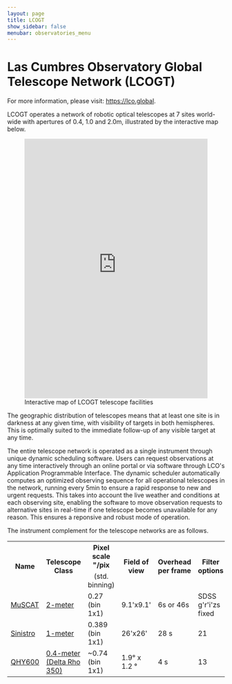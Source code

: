 ```yaml
---
layout: page
title: LCOGT
show_sidebar: false
menubar: observatories_menu
---
```


# Las Cumbres Observatory Global Telescope Network (LCOGT)
For more information, please visit: <a href="https://lco.global">https://lco.global</a>.

LCOGT operates a network of robotic optical telescopes at 7 sites world-wide with apertures of 0.4, 1.0 and 2.0m, 
illustrated by the interactive map below. 

<figure class="image is-16by9">
  <iframe class="has-ratio" src="https://terminator.lco.global/index.html?noident=true&weather=true"
          width="100%" height="600" frameborder="0"
          allowfullscreen>
  </iframe>
    <caption>Interactive map of LCOGT telescope facilities</caption>
</figure>

The geographic distribution of telescopes means that at least one site is in darkness at any given time, 
with visibility of targets in both hemispheres.  This is optimally suited to the immediate follow-up of 
any visible target at any time.  

The entire telescope network is operated as a single instrument through unique dynamic scheduling software. 
Users can request observations at any time interactively through an online portal or via software 
through LCO's Application Programmable Interface.  The dynamic scheduler automatically computes an optimized 
observing sequence for all operational telescopes in the network, running every 5min to ensure a rapid 
response to new and urgent requests.  This takes into account the live weather and conditions at each 
observing site, enabling the software to move observation requests to alternative sites in real-time if 
one telescope becomes unavailable for any reason.  This ensures a reponsive and robust mode of operation. 

The instrument complement for the telescope networks are as follows. 

<table class="table">
<tbody>
<tr align="center">
<th rowspan="2">Name</th>
<th rowspan="2">Telescope Class</th>
<th>Pixel scale "/pix</th>
<th rowspan="2">Field of view</th>
<th rowspan="2">Overhead per frame</th>
<th rowspan="2">Filter options</th>
</tr>
<tr align="center">
<td>(std. binning)</td>
</tr>
<tr>
<td><a href="https://lco.global/observatory/instruments/muscat3">MuSCAT</a></td>
<td><a href="https://lco.global/observatory/telescopes/2m">2-meter</a></td>
<td>0.27 (bin 1x1)</td>
<td>9.1'x9.1'</td>
<td>6s or 46s</td>
<td>SDSS g'r'i'zs fixed</td>
</tr>
<tr>
<td><a href="https://lco.global/observatory/instruments/sinistro">Sinistro</a></td>
<td><a href="https://lco.global/observatory/telescopes/1m/">1-meter</a></td>
<td>0.389 (bin 1x1)</td>
<td>26'x26'</td>
<td>28 s</td>
<td>21</td>
</tr>
<tr></tr>

<tr>
<td><a href="https://lco.global/observatory/instruments/qhy600-delta-rho-350">QHY600</a></td>
<td><a href="https://lco.global/observatory/instruments/qhy600-delta-rho-350">0.4-meter (Delta Rho 350)</a></td>
<td>~0.74 (bin 1x1)</td>
<td>1.9&deg; x 1.2 &deg;</td>
<td>4 s</td>
<td>13</td>
</tr>
</tbody>
</table>
  

<script>

    $(".navbar-item.has-dropdown").click(function(e) {
          if ($(".navbar-burger").is(':visible')) {
            $(this).toggleClass("is-active");
          }
      });
      $(".navbar-item > .navbar-link").click(function(e) {
          if ($(".navbar-burger").is(':visible')) {
            e.preventDefault();
          }
      });
      $(window).resize(function(e) {
        if (!$(".navbar-burger").is(':visible') && $(".navbar-item.has-dropdown.is-active").length) {
          $(".navbar-item.has-dropdown.is-active").removeClass('is-active');
        }
      });

    function togglehideshow(elid) {
          var div = document.getElementById(elid);
          if (div.style.display !== 'none') {
              div.style.display = 'none';
          }
          else {
              div.style.display = 'block';
          }
      };
</script>

